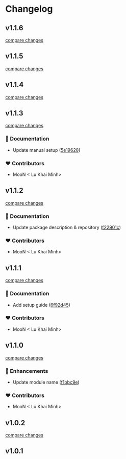 # Changelog


## v1.1.6

[compare changes](https://github.com/lukhaiminh/nuxt-healthz/compare/v1.1.5...v1.1.6)

## v1.1.5

[compare changes](https://github.com/lukhaiminh/nuxt-healthz/compare/v1.1.4...v1.1.5)

## v1.1.4

[compare changes](https://github.com/lukhaiminh/nuxt-healthz/compare/v1.1.3...v1.1.4)

## v1.1.3

[compare changes](https://github.com/lukhaiminh/nuxt-healthz/compare/v1.1.2...v1.1.3)

### 📖 Documentation

- Update manual setup ([5e19628](https://github.com/lukhaiminh/nuxt-healthz/commit/5e19628))

### ❤️ Contributors

- MooN  < Lu Khai Minh>

## v1.1.2

[compare changes](https://github.com/lukhaiminh/nuxt-healthz/compare/v1.1.1...v1.1.2)

### 📖 Documentation

- Update package description & repository ([f22901c](https://github.com/lukhaiminh/nuxt-healthz/commit/f22901c))

### ❤️ Contributors

- MooN  < Lu Khai Minh>

## v1.1.1

[compare changes](https://github.com/your-org/my-module/compare/v1.1.0...v1.1.1)

### 📖 Documentation

- Add setup guide ([6f92d45](https://github.com/your-org/my-module/commit/6f92d45))

### ❤️ Contributors

- MooN  < Lu Khai Minh>

## v1.1.0

[compare changes](https://github.com/your-org/my-module/compare/v1.0.2...v1.1.0)

### 🚀 Enhancements

- Update module name ([f1bbc9e](https://github.com/your-org/my-module/commit/f1bbc9e))

### ❤️ Contributors

- MooN  < Lu Khai Minh>

## v1.0.2

[compare changes](https://github.com/your-org/my-module/compare/v1.0.1...v1.0.2)

## v1.0.1


